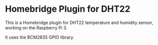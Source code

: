 # Homebridge Plugin for DHT22

This is a Homebridge plugin for DHT22 temperature and humidity sensor, working on the Raspberry Pi 3.

It uses the BCM2835 GPIO library.
